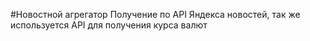 #Новостной агрегатор
Получение по API Яндекса новостей, так же используется API для получения курса валют

